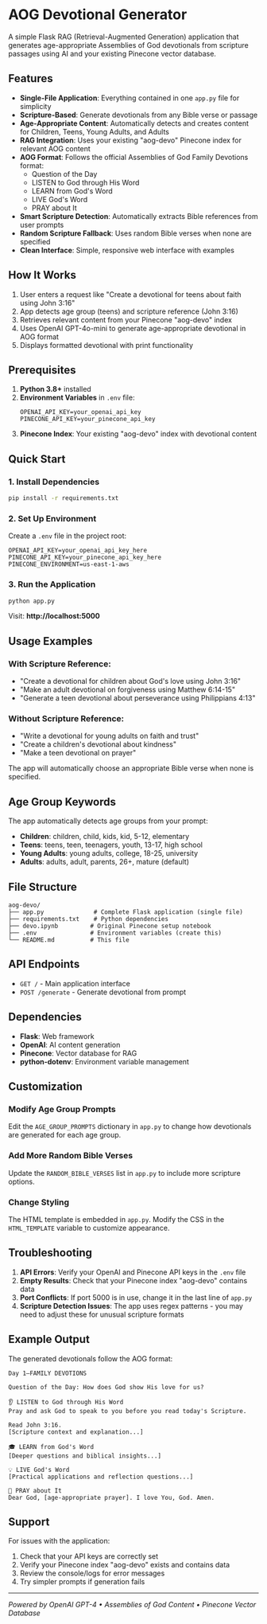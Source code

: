 # AOG Devotional Generator

A simple Flask RAG (Retrieval-Augmented Generation) application that generates age-appropriate Assemblies of God devotionals from scripture passages using AI and your existing Pinecone vector database.

## Features

- **Single-File Application**: Everything contained in one `app.py` file for simplicity
- **Scripture-Based**: Generate devotionals from any Bible verse or passage
- **Age-Appropriate Content**: Automatically detects and creates content for Children, Teens, Young Adults, and Adults
- **RAG Integration**: Uses your existing "aog-devo" Pinecone index for relevant AOG content
- **AOG Format**: Follows the official Assemblies of God Family Devotions format:
  - Question of the Day
  - LISTEN to God through His Word
  - LEARN from God's Word  
  - LIVE God's Word
  - PRAY about It
- **Smart Scripture Detection**: Automatically extracts Bible references from user prompts
- **Random Scripture Fallback**: Uses random Bible verses when none are specified
- **Clean Interface**: Simple, responsive web interface with examples

## How It Works

1. User enters a request like "Create a devotional for teens about faith using John 3:16"
2. App detects age group (teens) and scripture reference (John 3:16)
3. Retrieves relevant content from your Pinecone "aog-devo" index
4. Uses OpenAI GPT-4o-mini to generate age-appropriate devotional in AOG format
5. Displays formatted devotional with print functionality

## Prerequisites

1. **Python 3.8+** installed
2. **Environment Variables** in `.env` file:
   ```env
   OPENAI_API_KEY=your_openai_api_key
   PINECONE_API_KEY=your_pinecone_api_key
   ```
3. **Pinecone Index**: Your existing "aog-devo" index with devotional content

## Quick Start

### 1. Install Dependencies
```bash
pip install -r requirements.txt
```

### 2. Set Up Environment
Create a `.env` file in the project root:
```env
OPENAI_API_KEY=your_openai_api_key_here
PINECONE_API_KEY=your_pinecone_api_key_here
PINECONE_ENVIRONMENT=us-east-1-aws
```

### 3. Run the Application
```bash
python app.py
```

Visit: **http://localhost:5000**

## Usage Examples

### With Scripture Reference:
- "Create a devotional for children about God's love using John 3:16"
- "Make an adult devotional on forgiveness using Matthew 6:14-15"
- "Generate a teen devotional about perseverance using Philippians 4:13"

### Without Scripture Reference:
- "Write a devotional for young adults on faith and trust"
- "Create a children's devotional about kindness"  
- "Make a teen devotional on prayer"

The app will automatically choose an appropriate Bible verse when none is specified.

## Age Group Keywords

The app automatically detects age groups from your prompt:

- **Children**: children, child, kids, kid, 5-12, elementary
- **Teens**: teens, teen, teenagers, youth, 13-17, high school
- **Young Adults**: young adults, college, 18-25, university  
- **Adults**: adults, adult, parents, 26+, mature (default)

## File Structure

```
aog-devo/
├── app.py              # Complete Flask application (single file)
├── requirements.txt    # Python dependencies  
├── devo.ipynb         # Original Pinecone setup notebook
├── .env               # Environment variables (create this)
└── README.md          # This file
```

## API Endpoints

- `GET /` - Main application interface
- `POST /generate` - Generate devotional from prompt

## Dependencies

- **Flask**: Web framework
- **OpenAI**: AI content generation  
- **Pinecone**: Vector database for RAG
- **python-dotenv**: Environment variable management

## Customization

### Modify Age Group Prompts
Edit the `AGE_GROUP_PROMPTS` dictionary in `app.py` to change how devotionals are generated for each age group.

### Add More Random Bible Verses  
Update the `RANDOM_BIBLE_VERSES` list in `app.py` to include more scripture options.

### Change Styling
The HTML template is embedded in `app.py`. Modify the CSS in the `HTML_TEMPLATE` variable to customize appearance.

## Troubleshooting

1. **API Errors**: Verify your OpenAI and Pinecone API keys in the `.env` file
2. **Empty Results**: Check that your Pinecone index "aog-devo" contains data
3. **Port Conflicts**: If port 5000 is in use, change it in the last line of `app.py`
4. **Scripture Detection Issues**: The app uses regex patterns - you may need to adjust these for unusual scripture formats

## Example Output

The generated devotionals follow the AOG format:

```
Day 1—FAMILY DEVOTIONS

Question of the Day: How does God show His love for us?

👂 LISTEN to God through His Word
Pray and ask God to speak to you before you read today's Scripture.

Read John 3:16.
[Scripture context and explanation...]

🎓 LEARN from God's Word  
[Deeper questions and biblical insights...]

💡 LIVE God's Word
[Practical applications and reflection questions...]

🙏 PRAY about It
Dear God, [age-appropriate prayer]. I love You, God. Amen.
```

## Support

For issues with the application:
1. Check that your API keys are correctly set
2. Verify your Pinecone index "aog-devo" exists and contains data  
3. Review the console/logs for error messages
4. Try simpler prompts if generation fails

---

*Powered by OpenAI GPT-4 • Assemblies of God Content • Pinecone Vector Database*